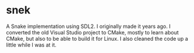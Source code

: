# snek

A Snake implementation using SDL2. I originally made it years ago. I converted the old Visual Studio project to CMake, mostly to learn about CMake, but also to be able to build it for Linux. I also cleaned the code up a little while I was at it.